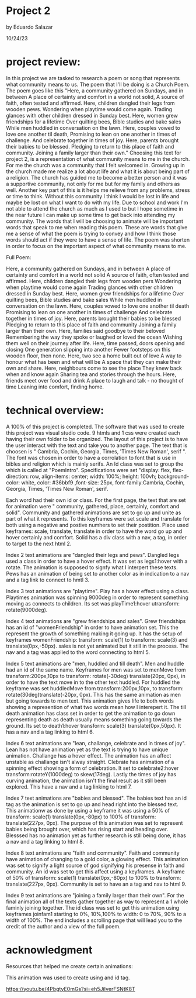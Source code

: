 # Project 2

by Eduardo Salazar

10/24/23



# project review:

In this project we are tasked to research a poem or song that represents what community means to us. The poem that I'll be doing is a Church Poem. The poem goes like this "Here, a community gathered on Sundays, and in between A place of certainty and comfort in a world not solid, A source of faith, often tested and affirmed. Here, children dangled their legs from wooden pews. Wondering when playtime would come again. Trading glances with other children dressed in Sunday best. Here, women grew friendships for a lifetime Over quilting bees, Bible studies and bake sales While men huddled in conversation on the lawn. Here, couples vowed to love one another til death, Promising to lean on one another in times of challenge. And celebrate together in times of joy. Here, parents brought their babies to be blessed. Pledging to return to this place of faith and community. Joining a family larger than their own." Choosing this text for project 2, is a representation of what community means to me in the church. For me the church was a community that I felt welcomed in. Growing up in the church made me realize a lot about life and what it is about being part of a religion. The church has guided me to become a better person and it was a supportive community, not only for me but for my family and others as well. Another key part of this is it helps me relieve from any problems, stress or time to think. Without this community I think I would be lost in life and maybe be lost on what I want to do with my life. Due to school and work I'm not able to attend the church as much as I used to but I hope sometime in the near future I can make up some time to get back into attending my community. The words that I will be choosing to animate will be important words that speak to me when reading this poem. These are words that give me a sense of what the poem is trying to convey and how I think those words should act if they were to have a sense of life. The poem was shorten in order to focus on the important aspect of what community means to me. 

Full Poem:

Here, a community gathered on Sundays, and in between A place of certainty and comfort in a world not solid A source of faith, often tested and affirmed. Here, children dangled their legs from wooden pers Wondering when playtime would come again Trading glances with other children dressed in Sunday best. Here, women grew friendships for a lifetime Over quilting bees, Bible studies and bake sales While men huddled in conversation on the lawn. Here, couples vowed to love one another til death Promising to lean on one another in times of challenge And celebrate together in times of joy. Here, parents brought their babies to be blessed Pledging to return to this place of faith and community Joining a family larger than their own. Here, families said goodbye to their beloved Remembering the way they spoke or laughed or loved the ocean Wishing them well on their journey after life. Here, time passed, doors opening and closing One generation slipping into another Fewer footsteps on this wooden floor, then none. Here, two see a home built out of love A way to honour what has been and what will be A space that they can make their own and share. Here, neighbours come to see the place They knew back when and know again Sharing tea and stories through the hours. Here, friends meet over food and drink A place to laugh and talk - no thought of time Leaning into comfort, finding home.

# technical overview:

A 100% of this project is completed. The software that was used to create this project was visual studio code. 9 htmls and 1 css were created each having their own folder to be organized. The layout of this project is to have the user interact with the text and take you to another page. The text that is choosen is " Cambria, Cochin, Georgia, Times, 'Times New Roman', serif ". The font was chosen in order to have a corrolation to font that is use in bibles and religion which is mainly serifs. An Id class was set to group the which is called at "PoemIntro". Specifications were set "display: flex, flex-direction: row,  align-items: center; width: 100%; height: 100vh; background-color: white, color: #36bbf9 ,font-size: 25px, font-family:Cambria, Cochin, Georgia, Times, 'Times New Roman', serif.


Each word had their own id or class. For the first page, the text that are set for animation were " community, gathered, place, certainly, comfort and solid". Community and gathered animations are set to go up and unite as part of what it represents. To this keyframes were set scale and translate for both using a negative and postive numhers to set their postition. Place used keyframes: scale, translate, translate in order to have the word go up and hover certainly and comfort. Solid has a div class with a nav, a tag, in order to target to the next html 2. 

Index 2 text animations are "dangled their legs and pews". Dangled legs used a class in order to have a hover effect. It was set as legs1:hover with a rotate. The animation is supposed to signfy what I interpert these texts. Pews has an animation of being set to another color as in indication to a nav and a tag link to connect to hmtl 3.

Index 3 text animations are "playtime". Play has a hover effect using a class. Playtimes animation was spinning 9000deg in order to represent something moving as connects to children. Its set was playTime1:hover utransform: rotate(9000deg). 

Index 4 text animations are "grew friendships and sales". Grew friendships has an id of "womenFriendship" in order to have animation set. This the represent the growth of something making it going up. It has the setup of keyframes womenFriendship: transform: scale(1) to transform: scale(3) and translate(0px,-50px). sales is not yet animated but it still in the process. The nav and a tag was applied to the word connecting to html 5.

Index 5 text animations are "men, huddled and till death". Men and huddle had an id of the same name. Keyframes for men was set to menMove from transform:200px,10px to transform: rotate(-30deg) translate(20px, 0px), in order to have the text move in to the other text huddled. For huddled the keyframe was set huddledMove from transform:200px,10px, to transform: rotate(30deg)translate(-20px, 0px). This has the same animation as men but going towards to men text. This animation gives life to both words showing a represention of what two words mean how I interepert it. The till death animation has class set in order to get the animation to go down representing death as death usually means something going towards the ground. Its set to death1:hover transform: scale(3) translate(0px,50px). It has a nav and a tag linking to html 6. 
    

Index 6 text animations are "lean, challange, celebrate and in times of joy". Lean has not have animation yet as the text is trying to have unique animation. Challange has a hover effect. The animation has an affect unstable as challange isn't alway straight. Clebrate has animation of a spinning effect showing a form of celebration. It set to celebrate2:hover transform:rotateY(1000deg) to skew(17deg). Lastly the times of joy has curving animation, the animation isn't the final result as it still been explored. This have a nav and a tag linking to html 7. 

Index 7 text animations are "babies and blessed". The babies text has an id tag as the animation is set to go up and head right into the blessed text. This animationw as done by using a keyframe it was using a  50% of transform: scale(1) translate(0px,-80px) to 100% of transform: translate(227px, 0px). The purpose of this animation was set to represent babies being brought over, which has rising start and heading over. Blesssed has no animation yet as further research is still being done, it has a nav and a tag linking to html 8.

Index 8 text animations are "faith and community". Faith and community have animation of changing to a gold color, a glowing effect. This animation was set to signify a light source of god signifying his presense in faith and community. An id was set to get this affect using a keyframes. A keyframe of 50% of transform: scale(1) translate(0px,-80px) to 100% to transform: translate(227px, 0px). Community is set to have an a tag and nav to html 9. 

Index 9 text animations are "joining a family larger than their own". For the final animation all of the texts gather together as way to represent a 1 whole faminly joining together. The id class was set to get this animation using keyframes joinfam1 starting to 0%, 10%,100% to width: 0 to 70%, 90% to a width of 100%. The end includes a scrolling page that will lead you to the credit of the author and a view of the full poem. 



# acknowledgment

Resources that helped me create certain animations:

This animation was used to create using and id tag. 

 https://youtu.be/4PbgtyE0mGs?si=eh5JiIverFSNtK8T

 
